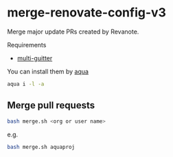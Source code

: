 # merge-renovate-config-v3

Merge major update PRs created by Revanote.

Requirements

- [multi-guitter](https://github.com/lindell/multi-gitter)

You can install them by [aqua](https://aquaproj.github.io/)

```sh
aqua i -l -a
```

## Merge pull requests

```sh
bash merge.sh <org or user name>
```

e.g.

```sh
bash merge.sh aquaproj
```

